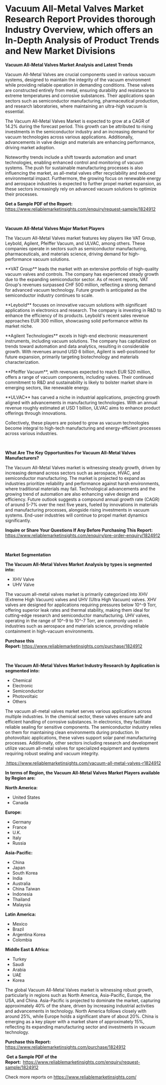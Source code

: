<p><h1>Vacuum All-Metal Valves Market Research Report Provides thorough Industry Overview, which offers an In-Depth Analysis of Product Trends and New Market Divisions</h1></p><p><strong>Vacuum All-Metal Valves Market Analysis and Latest Trends</strong></p>
<p><p>Vacuum All-Metal Valves are crucial components used in various vacuum systems, designed to maintain the integrity of the vacuum environment while providing reliable operation in demanding conditions. These valves are constructed entirely from metal, ensuring durability and resistance to extreme temperatures and corrosive substances. Their applications span sectors such as semiconductor manufacturing, pharmaceutical production, and research laboratories, where maintaining an ultra-high vacuum is essential.</p><p>The Vacuum All-Metal Valves Market is expected to grow at a CAGR of 14.2% during the forecast period. This growth can be attributed to rising investments in the semiconductor industry and an increasing demand for vacuum technologies across various applications. Additionally, advancements in valve design and materials are enhancing performance, driving market adoption. </p><p>Noteworthy trends include a shift towards automation and smart technologies, enabling enhanced control and monitoring of vacuum systems. The push for sustainable manufacturing processes is also influencing the market, as all-metal valves offer recyclability and reduced environmental impact. Furthermore, the growing focus on renewable energy and aerospace industries is expected to further propel market expansion, as these sectors increasingly rely on advanced vacuum solutions to optimize their processes.</p></p>
<p><strong>Get a Sample PDF of the Report:&nbsp;</strong> <a href="https://www.reliablemarketinsights.com/enquiry/request-sample/1824912?utm_campaign=3583&utm_medium=2&utm_source=Github&utm_content=ia&utm_term=12042025&utm_id=vacuum-all-metal-valves">https://www.reliablemarketinsights.com/enquiry/request-sample/1824912</a></p>
<p>&nbsp;</p>
<p><strong>Vacuum All-Metal Valves Major Market Players</strong></p>
<p><p>The Vacuum All-Metal Valves market features key players like VAT Group, Leybold, Agilent, Pfeiffer Vacuum, and ULVAC, among others. These companies operate in sectors such as semiconductor manufacturing, pharmaceuticals, and materials science, driving demand for high-performance vacuum solutions.</p><p>**VAT Group** leads the market with an extensive portfolio of high-quality vacuum valves and controls. The company has experienced steady growth due to the expanding semiconductor sector. As of recent reports, VAT Group's revenues surpassed CHF 500 million, reflecting a strong demand for advanced vacuum technology. Future growth is anticipated as the semiconductor industry continues to scale.</p><p>**Leybold** focuses on innovative vacuum solutions with significant applications in electronics and research. The company is investing in R&D to enhance the efficiency of its products. Leybold's recent sales revenue approaches EUR 300 million, showcasing solid performance within its market niche.</p><p>**Agilent Technologies** excels in high-end electronic measurement instruments, including vacuum solutions. The company has capitalized on trends toward automation and data analytics, resulting in considerable growth. With revenues around USD 6 billion, Agilent is well-positioned for future expansion, primarily targeting biotechnology and materials characterization.</p><p>**Pfeiffer Vacuum**, with revenues expected to reach EUR 520 million, offers a range of vacuum components, including valves. Their continued commitment to R&D and sustainability is likely to bolster market share in emerging sectors, like renewable energy.</p><p>**ULVAC** has carved a niche in industrial applications, projecting growth aligned with advancements in manufacturing technologies. With an annual revenue roughly estimated at USD 1 billion, ULVAC aims to enhance product offerings through innovations.</p><p>Collectively, these players are poised to grow as vacuum technologies become integral to high-tech manufacturing and energy-efficient processes across various industries.</p></p>
<p>&nbsp;</p>
<p><strong>What Are The Key Opportunities For Vacuum All-Metal Valves Manufacturers?</strong></p>
<p><p>The Vacuum All-Metal Valves market is witnessing steady growth, driven by increasing demand across sectors such as aerospace, HVAC, and semiconductor manufacturing. The market is projected to expand as industries prioritize reliability and performance against harsh environments, where traditional materials may fail. Technological advancements and the growing trend of automation are also enhancing valve design and efficiency. Future outlook suggests a compound annual growth rate (CAGR) of around 5-7% over the next five years, fueled by innovations in materials and manufacturing processes, alongside rising investments in vacuum systems. End-user industries will continue to propel market dynamics significantly.</p></p>
<p><strong>Inquire or Share Your Questions If Any Before Purchasing This Report:</strong> <a href="https://www.reliablemarketinsights.com/enquiry/pre-order-enquiry/1824912?utm_campaign=3583&utm_medium=2&utm_source=Github&utm_content=ia&utm_term=12042025&utm_id=vacuum-all-metal-valves">https://www.reliablemarketinsights.com/enquiry/pre-order-enquiry/1824912</a></p>
<p>&nbsp;</p>
<p><strong>Market Segmentation</strong></p>
<p><strong>The Vacuum All-Metal Valves Market Analysis by types is segmented into:</strong></p>
<p><ul><li>XHV Valve</li><li>UHV Valve</li></ul></p>
<p><p>The vacuum all-metal valves market is primarily categorized into XHV (Extreme High Vacuum) valves and UHV (Ultra High Vacuum) valves. XHV valves are designed for applications requiring pressures below 10^-9 Torr, offering superior leak rates and thermal stability, making them ideal for cutting-edge research and semiconductor manufacturing. UHV valves, operating in the range of 10^-9 to 10^-7 Torr, are commonly used in industries such as aerospace and materials science, providing reliable containment in high-vacuum environments.</p></p>
<p><strong>Purchase this Report:&nbsp;</strong><a href="https://www.reliablemarketinsights.com/purchase/1824912?utm_campaign=3583&utm_medium=2&utm_source=Github&utm_content=ia&utm_term=12042025&utm_id=vacuum-all-metal-valves">https://www.reliablemarketinsights.com/purchase/1824912</a></p>
<p>&nbsp;</p>
<p><strong>The Vacuum All-Metal Valves Market Industry Research by Application is segmented into:</strong></p>
<p><ul><li>Chemical</li><li>Electronic</li><li>Semiconductor</li><li>Photovoltaic</li><li>Others</li></ul></p>
<p><p>The vacuum all-metal valves market serves various applications across multiple industries. In the chemical sector, these valves ensure safe and efficient handling of corrosive substances. In electronics, they facilitate reliable sealing for sensitive components. The semiconductor industry relies on them for maintaining clean environments during production. In photovoltaic applications, these valves support solar panel manufacturing processes. Additionally, other sectors including research and development utilize vacuum all-metal valves for specialized equipment and systems requiring robust sealing and vacuum integrity.</p></p>
<p><a href="https://www.reliablemarketinsights.com/vacuum-all-metal-valves-r1824912?utm_campaign=3583&utm_medium=2&utm_source=Github&utm_content=ia&utm_term=12042025&utm_id=vacuum-all-metal-valves">&nbsp;https://www.reliablemarketinsights.com/vacuum-all-metal-valves-r1824912</a></p>
<p><strong>In terms of Region, the Vacuum All-Metal Valves Market Players available by Region are:</strong></p>
<p>
    <p> <strong> North America: </strong>
        <ul>
            <li>United States</li>
            <li>Canada</li>
        </ul>
        </p> 
    <p> <strong> Europe: </strong>
        <ul>
            <li>Germany</li>
            <li>France</li>
            <li>U.K.</li>
            <li>Italy</li>
            <li>Russia</li>
        </ul>
        </p> 
    <p> <strong> Asia-Pacific: </strong>
        <ul>
            <li>China</li>
            <li>Japan</li>
            <li>South Korea</li>
            <li>India</li>
            <li>Australia</li>
            <li>China Taiwan</li>
            <li>Indonesia</li>
            <li>Thailand</li>
            <li>Malaysia</li>
        </ul>
        </p> 
    <p> <strong> Latin America: </strong>
        <ul>
            <li>Mexico</li>
            <li>Brazil</li>
            <li>Argentina Korea</li>
            <li>Colombia</li>
        </ul>
        </p> 
    <p> <strong> Middle East & Africa: </strong>
        <ul>
            <li>Turkey</li>
            <li>Saudi</li>
            <li>Arabia</li>
            <li>UAE</li>
            <li>Korea</li>
        </ul>
    </p>
    </p>
<p><p>The global Vacuum All-Metal Valves market is witnessing robust growth, particularly in regions such as North America, Asia-Pacific, Europe, the USA, and China. Asia-Pacific is projected to dominate the market, capturing approximately 40% of the share, driven by increasing industrial activities and advancements in technology. North America follows closely with around 25%, while Europe holds a significant share of about 20%. China is emerging as a key player with a market share of approximately 15%, reflecting its expanding manufacturing sector and investments in vacuum technology.</p></p>
<p><strong>Purchase this Report: </strong><a href="https://www.reliablemarketinsights.com/purchase/1824912?utm_campaign=3583&utm_medium=2&utm_source=Github&utm_content=ia&utm_term=12042025&utm_id=vacuum-all-metal-valves">https://www.reliablemarketinsights.com/purchase/1824912</a></p>
<p>&nbsp;<strong>Get a Sample PDF of the Report:&nbsp;&nbsp;</strong><a href="https://www.reliablemarketinsights.com/enquiry/request-sample/1824912?utm_campaign=3583&utm_medium=2&utm_source=Github&utm_content=ia&utm_term=12042025&utm_id=vacuum-all-metal-valves">https://www.reliablemarketinsights.com/enquiry/request-sample/1824912</a></p>
<p><strong></strong></p>
<p>Check more reports on <a href="https://www.reliablemarketinsights.com/?utm_campaign=3583&utm_medium=2&utm_source=Github&utm_content=ia&utm_term=12042025&utm_id=vacuum-all-metal-valves">https://www.reliablemarketinsights.com/</a></p>